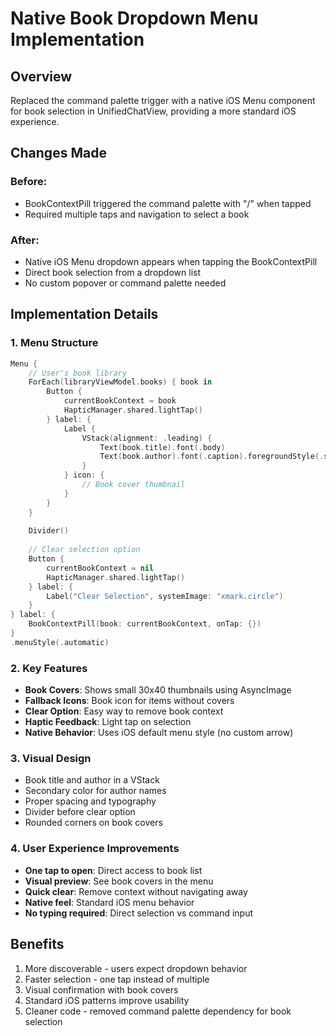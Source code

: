 # Native Book Dropdown Menu Implementation

## Overview
Replaced the command palette trigger with a native iOS Menu component for book selection in UnifiedChatView, providing a more standard iOS experience.

## Changes Made

### Before:
- BookContextPill triggered the command palette with "/" when tapped
- Required multiple taps and navigation to select a book

### After:
- Native iOS Menu dropdown appears when tapping the BookContextPill
- Direct book selection from a dropdown list
- No custom popover or command palette needed

## Implementation Details

### 1. Menu Structure
```swift
Menu {
    // User's book library
    ForEach(libraryViewModel.books) { book in
        Button {
            currentBookContext = book
            HapticManager.shared.lightTap()
        } label: {
            Label {
                VStack(alignment: .leading) {
                    Text(book.title).font(.body)
                    Text(book.author).font(.caption).foregroundStyle(.secondary)
                }
            } icon: {
                // Book cover thumbnail
            }
        }
    }
    
    Divider()
    
    // Clear selection option
    Button {
        currentBookContext = nil
        HapticManager.shared.lightTap()
    } label: {
        Label("Clear Selection", systemImage: "xmark.circle")
    }
} label: {
    BookContextPill(book: currentBookContext, onTap: {})
}
.menuStyle(.automatic)
```

### 2. Key Features
- **Book Covers**: Shows small 30x40 thumbnails using AsyncImage
- **Fallback Icons**: Book icon for items without covers
- **Clear Option**: Easy way to remove book context
- **Haptic Feedback**: Light tap on selection
- **Native Behavior**: Uses iOS default menu style (no custom arrow)

### 3. Visual Design
- Book title and author in a VStack
- Secondary color for author names
- Proper spacing and typography
- Divider before clear option
- Rounded corners on book covers

### 4. User Experience Improvements
- **One tap to open**: Direct access to book list
- **Visual preview**: See book covers in the menu
- **Quick clear**: Remove context without navigating away
- **Native feel**: Standard iOS menu behavior
- **No typing required**: Direct selection vs command input

## Benefits
1. More discoverable - users expect dropdown behavior
2. Faster selection - one tap instead of multiple
3. Visual confirmation with book covers
4. Standard iOS patterns improve usability
5. Cleaner code - removed command palette dependency for book selection